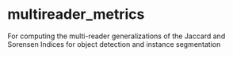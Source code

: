 # multireader_metrics
For computing the multi-reader generalizations of the Jaccard and Sorensen Indices for object detection and instance segmentation
